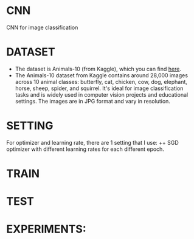 # CNN
CNN for image classification 

# DATASET 
+ The dataset is Animals-10 (from Kaggle), which you can find [here](https://www.kaggle.com/datasets/alessiocorrado99/animals10/data).
+ The Animals-10 dataset from Kaggle contains around 28,000 images across 10 animal classes: butterfly, cat, chicken, cow, dog, elephant, horse, sheep, spider, and squirrel. It's ideal for image classification tasks and is widely used in computer vision projects and educational settings. The images are in JPG format and vary in resolution.

# SETTING
For optimizer and learning rate, there are 1 setting that I use:
++ SGD optimizer with different learning rates for each different epoch.

# TRAIN
# TEST

# EXPERIMENTS: 


